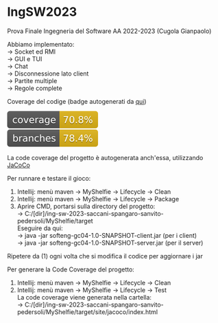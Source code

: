 # IngSW2023
Prova Finale Ingegneria del Software AA 2022-2023 (Cugola Gianpaolo)  
  
Abbiamo implementato:  
 -> Socket ed RMI  
 -> GUI e TUI  
 -> Chat  
 -> Disconnessione lato client  
 -> Partite multiple  
 -> Regole complete  
   
Coverage del codige (badge autogenerati da [qui](https://github.com/cicirello/jacoco-badge-generator)) 
  
![Coverage](.github/badges/jacoco.svg)  
![Branches](.github/badges/branches.svg)  
  
  
La code coverage del progetto è autogenerata anch'essa, utilizzando [JaCoCo](https://www.eclemma.org/jacoco/)  
    
Per runnare e testare il gioco:  
1. Intellij: menù maven -> MyShelfie -> Lifecycle -> Clean  
2. Intellij: menù maven -> MyShelfie -> Lifecycle -> Package  
3. Aprire CMD, portarsi sulla directory del progetto:   
   -> C:/[dir]/ing-sw-2023-saccani-spangaro-sanvito-pedersoli/MyShelfie/target  
   Eseguire da qui:  
   -> java -jar softeng-gc04-1.0-SNAPSHOT-client.jar (per i client)  
   -> java -jar softeng-gc04-1.0-SNAPSHOT-server.jar (per il server)  
   
Ripetere da (1) ogni volta che si modifica il codice per aggiornare i jar  

Per generare la Code Coverage del progetto:  
1. Intellij: menù maven -> MyShelfie -> Lifecycle -> Clean  
2. Intellij: menù maven -> MyShelfie -> Lifecycle -> Test  
La code coverage viene generata nella cartella:  
 -> C:/[dir]/ing-sw-2023-saccani-spangaro-sanvito-pedersoli/MyShelfie/target/site/jacoco/index.html
      
      


